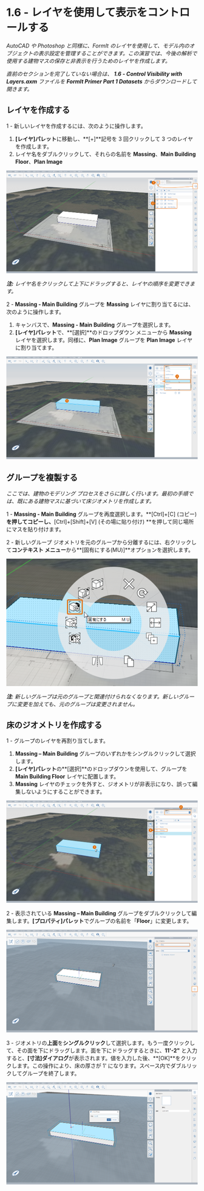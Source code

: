 # 1.6 - レイヤを使用して表示をコントロールする

_AutoCAD や Photoshop と同様に、FormIt のレイヤを使用して、モデル内のオブジェクトの表示設定を管理することができます。この演習では、今後の解析で使用する建物マスの保存と非表示を行うためのレイヤを作成します。_

_直前のセクションを完了していない場合は、_ _**1.6 - Control Visibility with Layers.axm**_ _ファイルを_ _**FormIt Primer Part 1 Datasets** からダウンロードして開きます。_

## **レイヤを作成する**

1 - 新しいレイヤを作成するには、次のように操作します。

1. **[レイヤ]パレット**に移動し、**[+]**記号を 3 回クリックして 3 つのレイヤを作成します。
2. レイヤ名をダブルクリックして、それらの名前を **Massing**、**Main Building Floor**、**Plan Image**

![](../../.gitbook/assets/0%20%2820%29.png)

_**注:**_ _レイヤ名をクリックして上下にドラッグすると、レイヤの順序を変更できます。_

2 - **Massing - Main Building** グループを **Massing** レイヤに割り当てるには、次のように操作します。

1. キャンバスで、**Massing - Main Building** グループを選択します。
2. **[レイヤ]パレット**で、**[選択]**のドロップダウン メニューから **Massing** レイヤを選択します。同様に、**Plan Image** グループを **Plan Image** レイヤに割り当てます。

![](../../.gitbook/assets/1%20%2813%29.png)

## **グループを複製する**

_ここでは、建物のモデリング プロセスをさらに詳しく行います。最初の手順では、既にある建物マスに基づいて床ジオメトリを作成します。_

1 - **Massing - Main Building** グループを再度選択します。**[Ctrl]+[C] \(コピー\)**を押してコピーし、**[Ctrl]+[Shift]+[V] \(その場に貼り付け\) **を押して同じ場所にマスを貼り付けます。

2 - 新しいグループ ジオメトリを元のグループから分離するには、右クリックして**コンテキスト メニュー**から**[固有にする\(MU\)]**オプションを選択します。

![](../../.gitbook/assets/2%20%2818%29.png)

_**注**: 新しいグループは元のグループと関連付けられなくなります。新しいグループに変更を加えても、元のグループは変更されません。_

## **床のジオメトリを作成する**

1 - グループのレイヤを再割り当てします。

1. **Massing – Main Building** グループのいずれかをシングルクリックして選択します。
2. **[レイヤ]パレット**の**[選択]**のドロップダウンを使用して、グループを **Main Building Floor** レイヤに配置します。
3. **Massing** レイヤのチェックを外すと、ジオメトリが非表示になり、誤って編集しないようにすることができます。

![](../../.gitbook/assets/3%20%2818%29.png)

2 - 表示されている **Massing – Main Building** グループをダブルクリックして編集します。**[プロパティ]パレット**でグループの名前を「**Floor**」に変更します。

![](../../.gitbook/assets/4%20%2812%29.png)

3 - ジオメトリの**上面**を**シングルクリック**して選択します。もう一度クリックして、その面を下にドラッグします。面を下にドラッグするときに、**11'-2"** と入力すると、**[寸法]ダイアログ**が表示されます。値を入力した後、**[OK]**をクリックします。この操作により、床の厚さが 1' になります。スペース内でダブルリックしてグループを終了します。

![](../../.gitbook/assets/5%20%2810%29.png)

